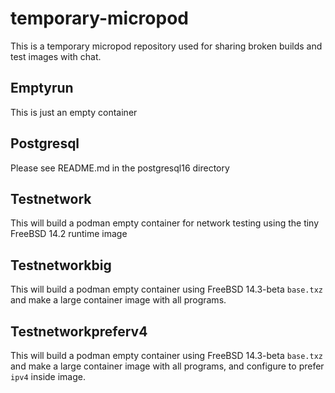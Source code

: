 # temporary-micropod

This is a temporary micropod repository used for sharing broken builds and test images with chat.

## Emptyrun

This is just an empty container

## Postgresql

Please see README.md in the postgresql16 directory

## Testnetwork

This will build a podman empty container for network testing using the tiny FreeBSD 14.2 runtime image

## Testnetworkbig

This will build a podman empty container using FreeBSD 14.3-beta `base.txz` and make a large container image with all programs.

## Testnetworkpreferv4

This will build a podman empty container using FreeBSD 14.3-beta `base.txz` and make a large container image with all programs, and configure to prefer `ipv4` inside image.